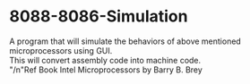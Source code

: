 # 8088-8086-Simulation
A program that will simulate the behaviors of above mentioned microprocessors using GUI.  
This will convert assembly code into machine code.  
"/n"Ref Book Intel Microprocessors by Barry B. Brey  
